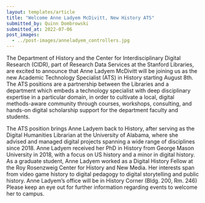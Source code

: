 ```yaml
---
layout: templates/article
title: "Welcome Anne Ladyem McDivitt, New History ATS"
submitted_by: Quinn Dombrowski
submitted_at: 2022-07-06
post_images:
  - ../post-images/anneladyem_controllers.jpg
---
```


The Department of History and the Center for Interdisciplinary Digital Research (CIDR), part of Research Data Services at the Stanford Libraries, are excited to announce that Anne Ladyem McDivitt will be joining us as the new Academic Technology Specialist (ATS) in History starting August 8th. The ATS positions are a partnership between the Libraries and a department which embeds a technology specialist with deep disciplinary expertise in a particular domain, in order to cultivate a local, digital methods-aware community through courses, workshops, consulting, and hands-on digital scholarship support for the department faculty and students.

The ATS position brings Anne Ladyem back to History, after serving as the Digital Humanities Librarian at the University of Alabama, where she advised and managed digital projects spanning a wide range of disciplines since 2018. Anne Ladyem received her PhD in History from George Mason University in 2018, with a focus on US history and a minor in digital history. As a graduate student, Anne Ladyem worked as a Digital History Fellow at the Roy Rosenzweig Center for History and New Media. Her interests span from video game history to digital pedagogy to digital storytelling and public history. Anne Ladyem’s office will be in History Corner (Bldg. 200, Rm. 246)  Please keep an eye out for further information regarding events to welcome her to campus.
